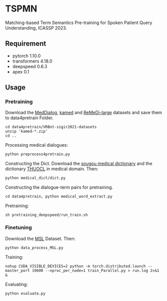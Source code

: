# TSPMN
Matching-based Term Semantics Pre-training for Spoken Patient Query Understanding, ICASSP 2023.

## Requirement

* pytorch 1.10.0
* transformers 4.18.0
* deepspeed 0.6.3
* apex 0.1
  
## Usage

### Pretraining

Download the [MedDialog](https://drive.google.com/drive/folders/11sglwm6-cY7gjeqlZaMxL_MDKDMLdhym), [kamed](https://drive.google.com/drive/folders/1i-qiwVgOHS9Cs_7YSNdUCWwviP2HOgqI) and [ReMeDi-large](https://drive.google.com/drive/folders/1nxVEci21eU5KSejiWM4fwRlRELvkncpe) datasets and save them to data4pretrain  Folder. 
```
cd data4pretrain/VRBot-sigir2021-datasets
unzip 'kamed-*.zip'
cd ..
```

Processing medical dialogues:
```
python preprocess4pretrain.py 
```
Constructing the Dict. Download the [sougou medical dictionary](https://pinyin.sogou.com/dict/detail/index/15125) and the dictionary [THUOCL](https://github.com/thunlp/THUOCL) in medical domain. Then:
```
python medical_dict/dict.py
```
Constructing the dialogue-term pairs for pretraining.
```
cd data4pretrain, python medical_word_extract.py
```
Pretraining:
```
sh pretraining_deepspeed/run_train.sh
```
### Finetuning

Download the [MSL](https://github.com/xmshi-trio/MSL) Dataset. Then:
```
python data_process_MSL.py
```
Training:
```
nohup CUDA_VISIBLE_DEVICES=2 python -m torch.distributed.launch --master_port 19600 --nproc_per_node=1 train_Parallel.py > run.log 2>&1 &
```
Evaluating:
```
python evaluate.py
```
